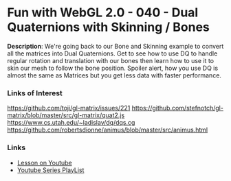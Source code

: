 # Fun with WebGL 2.0 - 040 - Dual Quaternions with Skinning / Bones
**Description**:
We're going back to our Bone and Skinning example to convert all the matrices into Dual Quaternions. Get to see how to use DQ to handle regular rotation and translation with our bones then learn how to use it to skin our mesh to follow the bone position. Spoiler alert, how you use DQ is almost the same as Matrices but you get less data with faster performance.

### Links of Interest
https://github.com/toji/gl-matrix/issues/221
https://github.com/stefnotch/gl-matrix/blob/master/src/gl-matrix/quat2.js
https://www.cs.utah.edu/~ladislav/dq/dqs.cg
https://github.com/robertsdionne/animus/blob/master/src/animus.html

### Links
* [Lesson on Youtube](https://youtu.be/fQOeEA_8-uk)
* [Youtube Series PlayList](https://www.youtube.com/playlist?list=PLMinhigDWz6emRKVkVIEAaePW7vtIkaIF)
